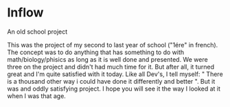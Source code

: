 # Inflow
An old school project

This was the project of my second to last year of school ("1ére" in french).
The concept was to do anything that has something to do with math/biology/phisics as long as it is well done and presented.
We were three on the project and didn't had much time for it. But after all, it turned great and I'm quite satisfied with it today.
Like all Dev's, I tell myself: " There is a thousand other way i could have done it differently and better ". But it was and oddly satisfying project.
I hope you will see it the way I looked at it when I was that age.
